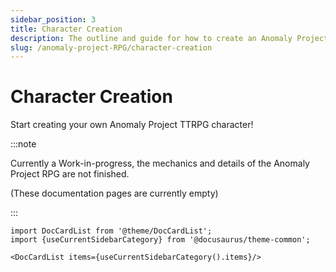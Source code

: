 ```yaml
---
sidebar_position: 3
title: Character Creation
description: The outline and guide for how to create an Anomaly Project TTRPG character
slug: /anomaly-project-RPG/character-creation
---
```


# Character Creation
Start creating your own Anomaly Project TTRPG character!

:::note

Currently a Work-in-progress, the mechanics and details of the Anomaly Project RPG are not finished.

(These documentation pages are currently empty)

:::

```mdx-code-block
import DocCardList from '@theme/DocCardList';
import {useCurrentSidebarCategory} from '@docusaurus/theme-common';

<DocCardList items={useCurrentSidebarCategory().items}/>
```